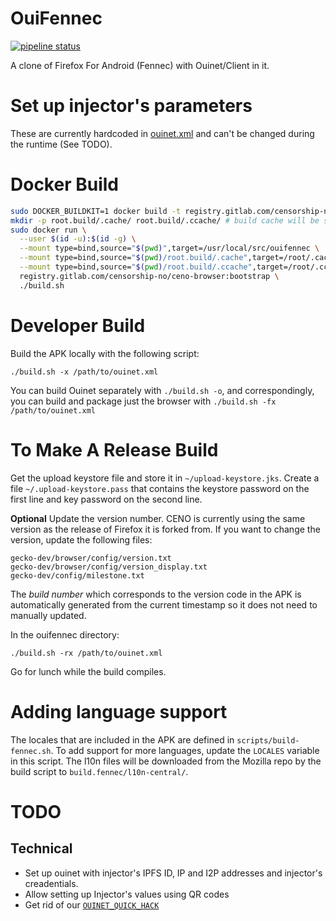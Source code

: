 # OuiFennec

[![pipeline status](https://gitlab.com/censorship-no/ceno-browser/badges/master/pipeline.svg)](https://gitlab.com/censorship-no/ceno-browser/commits/master)

A clone of Firefox For Android (Fennec) with Ouinet/Client in it.

# Set up injector's parameters

These are currently hardcoded in [ouinet.xml](https://github.com/equalitie/gecko-dev/blob/ouinet/mobile/android/app/src/main/res/values/ouinet.xml)
and can't be changed during the runtime (See TODO).

# Docker Build

```sh
sudo DOCKER_BUILDKIT=1 docker build -t registry.gitlab.com/censorship-no/ceno-browser:bootstrap .
mkdir -p root.build/.cache/ root.build/.ccache/ # build cache will be stored in $PWD/ouinet.build, $PWD/ouifennec.build, and $PWD/root.build
sudo docker run \
  --user $(id -u):$(id -g) \
  --mount type=bind,source="$(pwd)",target=/usr/local/src/ouifennec \
  --mount type=bind,source="$(pwd)/root.build/.cache",target=/root/.cache \
  --mount type=bind,source="$(pwd)/root.build/.ccache",target=/root/.ccache \
  registry.gitlab.com/censorship-no/ceno-browser:bootstrap \
  ./build.sh
```

# Developer Build
Build the APK locally with the following script:
```
./build.sh -x /path/to/ouinet.xml
```
You can build Ouinet separately with `./build.sh -o`, and correspondingly, you can build and package just the browser with `./build.sh -fx /path/to/ouinet.xml`

# To Make A Release Build

Get the upload keystore file and store it in `~/upload-keystore.jks`. Create a file `~/.upload-keystore.pass` that contains the keystore password on the first line and key password on the second line.

**Optional** Update the version number. CENO is currently using the same version as the release of Firefox it is forked from. If you want to change the version, update the following files:
```
gecko-dev/browser/config/version.txt
gecko-dev/browser/config/version_display.txt
gecko-dev/config/milestone.txt
```
The *build number* which corresponds to the version code in the APK is automatically generated from the current timestamp so it does not need to manually updated.

In the ouifennec directory:
```
./build.sh -rx /path/to/ouinet.xml
```
Go for lunch while the build compiles.

# Adding language support 
The locales that are included in the APK are defined in `scripts/build-fennec.sh`. To add support for more languages, update the `LOCALES` variable in this script. The l10n files will be downloaded from the Mozilla repo by the build script to `build.fennec/l10n-central/`.

# TODO

## Technical

* Set up ouinet with injector's IPFS ID, IP and I2P addresses and
  injector's creadentials.
* Allow setting up Injector's values using QR codes
* Get rid of our [`OUINET_QUICK_HACK`](https://github.com/equalitie/gecko-dev/commit/2de7aad32981201d5a75cfbc9c49acf38f21dc0c)
